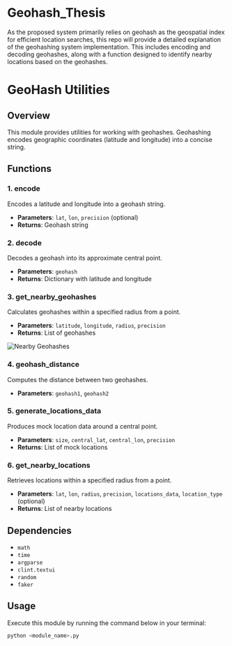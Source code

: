 # Geohash_Thesis

As the proposed system primarily relies on geohash as the geospatial index for efficient location searches, this repo will provide a detailed explanation of the geohashing system implementation. This includes encoding and decoding geohashes, along with a function designed to identify nearby locations based on the geohashes.

# GeoHash Utilities

## Overview

This module provides utilities for working with geohashes. Geohashing encodes geographic coordinates (latitude and longitude) into a concise string.

## Functions

### 1. encode

Encodes a latitude and longitude into a geohash string.

- **Parameters**: `lat`, `lon`, `precision` (optional)
- **Returns**: Geohash string

### 2. decode

Decodes a geohash into its approximate central point.

- **Parameters**: `geohash`
- **Returns**: Dictionary with latitude and longitude

### 3. get_nearby_geohashes

Calculates geohashes within a specified radius from a point.

- **Parameters**: `latitude`, `longitude`, `radius`, `precision`
- **Returns**: List of geohashes

![Nearby Geohashes](nearby_geohashes.png)

### 4. geohash_distance

Computes the distance between two geohashes.

- **Parameters**: `geohash1`, `geohash2`

### 5. generate_locations_data

Produces mock location data around a central point.

- **Parameters**: `size`, `central_lat`, `central_lon`, `precision`
- **Returns**: List of mock locations

### 6. get_nearby_locations

Retrieves locations within a specified radius from a point.

- **Parameters**: `lat`, `lon`, `radius`, `precision`, `locations_data`, `location_type` (optional)
- **Returns**: List of nearby locations

## Dependencies

- `math`
- `time`
- `argparse`
- `clint.textui`
- `random`
- `faker`

## Usage

Execute this module by running the command below in your terminal:

```bash
python <module_name>.py
```
